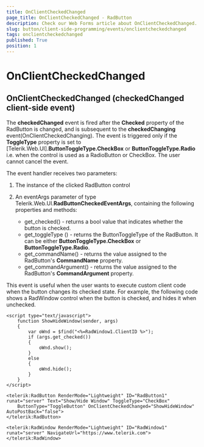 ```yaml
---
title: OnClientCheckedChanged
page_title: OnClientCheckedChanged - RadButton
description: Check our Web Forms article about OnClientCheckedChanged.
slug: button/client-side-programming/events/onclientcheckedchanged
tags: onclientcheckedchanged
published: True
position: 1
---
```


# OnClientCheckedChanged

## OnClientCheckedChanged (checkedChanged client-side event)

The **checkedChanged** event is fired after the **Checked** property of the RadButton is changed, and is subsequent to the **checkedChanging** event(OnClientCheckedChanging). The event is triggered only if the **ToggleType** property is set to [Telerik.Web.UI].**ButtonToggleType.CheckBox** or **ButtonToggleType.Radio** i.e. when the control is used as a RadioButton or CheckBox. The user cannot cancel the event.

The event handler receives two parameters:

1. The instance of the clicked RadButton control

1. An eventArgs parameter of type Telerik.Web.UI.**RadButtonCheckedEventArgs**, containing the following properties and methods:
	* get_checked() - returns a bool value that indicates whether the button is checked.
	* get_toggleType () - returns the ButtonToggleType of the RadButton. It can be either **ButtonToggleType.CheckBox** or **ButtonToggleType.Radio**.
	* get_commandName() - returns the value assigned to the RadButton's **CommandName** property.
	* get_commandArgument() - returns the value assigned to the RadButton's **CommandArgument** property.

This event is useful when the user wants to execute custom client code when the button changes its checked state. For example, the following code shows a RadWindow control when the button is checked, and hides it when unchecked.

````ASP.NET
<script type="text/javascript">
	function ShowHideWindow(sender, args)
	{
		var oWnd = $find("<%=RadWindow1.ClientID %>");
		if (args.get_checked())
		{
			oWnd.show();
		}
		else
		{
			oWnd.hide();
		}
	}
</script>

<telerik:RadButton RenderMode="Lightweight" ID="RadButton1" runat="server" Text="Show/Hide Window" ToggleType="CheckBox"
	ButtonType="ToggleButton" OnClientCheckedChanged="ShowHideWindow" AutoPostBack="false">
</telerik:RadButton>

<telerik:RadWindow RenderMode="Lightweight" ID="RadWindow1" runat="server" NavigateUrl="https://www.telerik.com">
</telerik:RadWindow>
````


